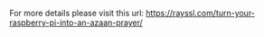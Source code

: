 For more details please visit this url: https://rayssl.com/turn-your-raspberry-pi-into-an-azaan-prayer/ 
